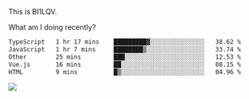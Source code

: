 This is BI1LQV.

What am I doing recently?

<!--START_SECTION:waka-->

```txt
TypeScript   1 hr 17 mins    █████████▓░░░░░░░░░░░░░░░   38.62 %
JavaScript   1 hr 7 mins     ████████▒░░░░░░░░░░░░░░░░   33.74 %
Other        25 mins         ███░░░░░░░░░░░░░░░░░░░░░░   12.53 %
Vue.js       16 mins         ██░░░░░░░░░░░░░░░░░░░░░░░   08.15 %
HTML         9 mins          █▒░░░░░░░░░░░░░░░░░░░░░░░   04.96 %
```

<!--END_SECTION:waka-->

<img src="https://github-readme-stats.vercel.app/api?username=bi1lqv&show_icons=true&count_private=true">
